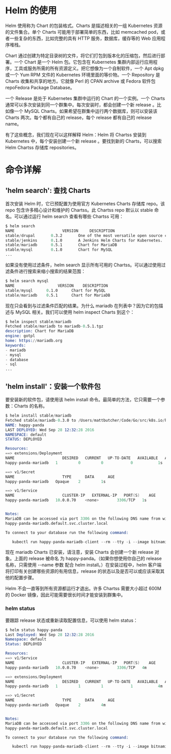 # Helm 的使用

Helm 使用称为 Chart 的包装格式。Charts 是描述相关的一组 Kubernetes 资源的文件集合。单个 Charts 可能用于部署简单的东西，比如 memcached pod，或者一些复杂的东西，比如完整的具有 HTTP 服务，数据库，缓存等的 Web 应用程序堆栈。

Chart 通过创建为特定目录树的文件，将它们打包到版本化的压缩包，然后进行部署。一个 Chart 是一个 Helm 包。它包含在 Kubernetes 集群内部运行应用程序，工具或服务所需的所有资源定义。把它想像为一个自制软件，一个 Apt dpkg 或一个 Yum RPM 文件的 Kubernetes 环境里面的等价物。一个 Repository 是 Charts 收集和共享的地方。它就像 Perl 的 CPAN archive 或 Fedora 软件包 repoFedora Package Database。

一个 Release 是处于 Kubernetes 集群中运行的 Chart 的一个实例。一个 Charts 通常可以多次安装到同一个群集中。每次安装时，都会创建一个新 release 。比如像一个 MySQL Charts。如果希望在群集中运行两个数据库，则可以安装该 Charts 两次。每个都有自己的 release，每个 release 都有自己的 release name。

有了这些概念，我们现在可以这样解释 Helm：Helm 将 Chartss 安装到 Kubernetes 中，每个安装创建一个新 release 。要找到新的 Charts，可以搜索 Helm Chartss 存储库 repositories。

# 命令详解

## 'helm search': 查找 Charts

首次安装 Helm 时，它已预配置为使用官方 Kubernetes Charts 存储库 repo。该 repo 包含许多精心设计和维护的 Chartss。此 Chartss repo 默认以 stable 命名。可以通过运行 helm search 查看有哪些 Chartss 可用：

```s
$ helm search
NAME                     VERSION     DESCRIPTION
stable/drupal       0.3.2       One of the most versatile open source content m...
stable/jenkins      0.1.0       A Jenkins Helm Charts for Kubernetes.
stable/mariadb      0.5.1       Chart for MariaDB
stable/mysql        0.1.0       Chart for MySQL
...
```

如果没有使用过滤条件，helm search 显示所有可用的 Chartss。可以通过使用过滤条件进行搜索来缩小搜索的结果范围：

```s
$ helm search mysql
NAME                   VERSION    DESCRIPTION
stable/mysql      0.1.0      Chart for MySQL
stable/mariadb    0.5.1      Chart for MariaDB
```

现在只会看到与过滤条件匹配的结果。为什么 mariadb 在列表中？因为它的包描述与 MySQL 相关。我们可以使用 helm inspect Charts 到这个：

```s
$ helm inspect stable/mariadb
Fetched stable/mariadb to mariadb-0.5.1.tgz
description: Chart for MariaDB
engine: gotpl
home: https://mariadb.org
keywords:
- mariadb
- mysql
- database
- sql
...
```

## 'helm install'：安装一个软件包

要安装新的软件包，请使用该 helm install 命令。最简单的方法，它只需要一个参数：Charts 的名称。

```s
$ helm install stable/mariadb
Fetched stable/mariadb-0.3.0 to /Users/mattbutcher/Code/Go/src/k8s.io/helm/mariadb-0.3.0.tgz
NAME: happy-panda
LAST DEPLOYED: Wed Sep 28 12:32:28 2016
NAMESPACE: default
STATUS: DEPLOYED

Resources:
==> extensions/Deployment
NAME                     DESIRED   CURRENT   UP-TO-DATE   AVAILABLE   AGE
happy-panda-mariadb   1         0         0            0           1s

==> v1/Secret
NAME                     TYPE      DATA      AGE
happy-panda-mariadb   Opaque    2         1s

==> v1/Service
NAME                     CLUSTER-IP   EXTERNAL-IP   PORT(S)    AGE
happy-panda-mariadb   10.0.0.70    <none>        3306/TCP   1s


Notes:
MariaDB can be accessed via port 3306 on the following DNS name from within your cluster:
happy-panda-mariadb.default.svc.cluster.local

To connect to your database run the following command:

   kubectl run happy-panda-mariadb-client --rm --tty -i --image bitnami/mariadb --command -- mysql -h happy-panda-mariadb
```

现在 mariadb Charts 已安装，请注意，安装 Charts 会创建一个新 release 对象。上面的 release 被命名 为 happy-panda。（如果你想使用你自己的 release 名称，只需使用 --name 参数 配合 helm install。）在安装过程中，helm 客户端将打印有关创建哪些资源的有用信息，release 的状态以及是否可以或应该采取其他的配置步骤。

Helm 不会一直等到所有资源都运行才退出。许多 Chartss 需要大小超过 600M 的 Docker 镜像，因此可能需要很长时间才能安装到群集中。

### helm status

要跟踪 release 状态或重新读取配置信息，可以使用 helm status：

```s
$ helm status happy-panda
Last Deployed: Wed Sep 28 12:32:28 2016
Namespace: default
Status: DEPLOYED

Resources:
==> v1/Service
NAME                     CLUSTER-IP   EXTERNAL-IP   PORT(S)    AGE
happy-panda-mariadb   10.0.0.70    <none>        3306/TCP   4m

==> extensions/Deployment
NAME                     DESIRED   CURRENT   UP-TO-DATE   AVAILABLE   AGE
happy-panda-mariadb   1         1         1            1           4m

==> v1/Secret
NAME                     TYPE      DATA      AGE
happy-panda-mariadb   Opaque    2         4m


Notes:
MariaDB can be accessed via port 3306 on the following DNS name from within your cluster:
happy-panda-mariadb.default.svc.cluster.local

To connect to your database run the following command:

   kubectl run happy-panda-mariadb-client --rm --tty -i --image bitnami/mariadb --command -- mysql -h happy-panda-mariadb
```
